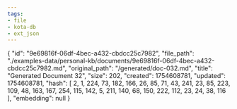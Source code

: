 ```yaml
---
tags:
- file
- kota-db
- ext_json
---
```

{
  "id": "9e69816f-06df-4bec-a432-cbdcc25c7982",
  "file_path": "./examples-data/personal-kb/documents/9e69816f-06df-4bec-a432-cbdcc25c7982.md",
  "original_path": "/generated/doc-032.md",
  "title": "Generated Document 32",
  "size": 202,
  "created": 1754608781,
  "updated": 1754608781,
  "hash": [
    2,
    1,
    224,
    73,
    182,
    166,
    26,
    85,
    71,
    43,
    241,
    23,
    85,
    223,
    109,
    48,
    163,
    167,
    254,
    115,
    142,
    5,
    211,
    140,
    68,
    150,
    222,
    112,
    23,
    24,
    38,
    116
  ],
  "embedding": null
}